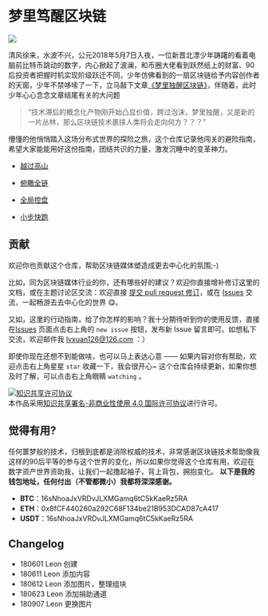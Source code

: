 # 梦里笃醒区块链

![](http://pad4iq2ls.bkt.clouddn.com/20180907153630939519001.jpg)

清风徐来，水波不兴，公元2018年5月7日入夜，一位新晋北漂少年踌躇的看着电脑前比特币跳动的数字，内心掀起了波澜，和币圈大佬看到跃然纸上的财富、90后投资者把握时机实现阶级跃迁不同，少年仿佛看到的一扇区块链给予内容创作者的天窗，少年不禁哆嗦了一下，立马敲下文章[《梦里独醒区块链》](http://leonxuan.com/2018/05/07/180503Blockchain/)，伴随着，此时少年心心念念文章结尾有关的大问题
> “技术滞后的概念化产物刚开始凸显价值，跨过泡沫，梦里独醒，又是新的一片丛林，那么区块链技术裹挟人类将会走向何方？？？”

懵懂的他悄悄踏入这场分布式世界的探险之旅，这个仓库记录他闯关的避险指南，<br>希望大家能能用好这份指南，团结共识的力量，激发沉睡中的变革神力。


- [越过高山](https://github.com/lvxuan149/BlockchainSecret/blob/master/CONTENT/180606OExploreWorld.md)

- [俯瞰全链](https://github.com/lvxuan149/BlockchainSecret/blob/master/CONTENT/180604BlockchainMap.md)

- [全局控盘](https://github.com/lvxuan149/BlockchainSecret/blob/master/CONTENT/180612BlockchainBigEyes.md)

- [小步快跑](https://github.com/lvxuan149/BlockchainSecret/blob/master/CONTENT/180606WhitePapers.md)

## 贡献

欢迎你也贡献这个仓库，帮助区块链媒体塑造成更去中心化的氛围;-)

比如，同为区块链媒体行业的你，还有哪些好的建议？欢迎你直接增补修订这里的文档，或在主题讨论区交流：欢迎直接 [提交 pull request 修订](https://guides.github.com/activities/forking/#making-changes)，或在 [Issues](https://github.com/lvxuan149/BlockchainSecret/issues) 交流，一起畅游去去中心化的世界 😋。

又如，这里的行动指南，给了你怎样的影响？我十分期待听到你的使用反馈，直接在[Issues](https://github.com/lvxuan149/BlockchainSecret/issues) 页面点击右上角的 `new issue` 按钮，发布新 Issue 留言即可。如想私下交流，欢迎邮件我 lvxuan126@126.com ：）

即使你现在还想不到能做啥，也可以马上表达心意 —— 如果内容对你有帮助，欢迎点击右上角星星 `star` 收藏一下，我会很开心~ 这个仓库会持续更新，如果你想及时了解，可以点击右上角眼睛 `watching` 。

<a rel="license" href="http://creativecommons.org/licenses/by-nc/4.0/"><img alt="知识共享许可协议" style="border-width:0" src="https://i.creativecommons.org/l/by-nc/4.0/80x15.png" /></a><br />本作品采用<a rel="license" href="http://creativecommons.org/licenses/by-nc/4.0/">知识共享署名-非商业性使用 4.0 国际许可协议</a>进行许可。

## 觉得有用?

任何噩梦般的技术，归根到底都是消除权威的技术，非常感谢区块链技术帮助像我这样的90后平等的参与这个世界的变化，所以如果你觉得这个仓库有用，欢迎在数字资产世界资助我，让我们一起撸起袖子，背上背包，拥抱变化。
**以下是我的钱包地址，任何付出（不管都微小）我都将深深感谢。**

- **BTC**：16sNhoaJxVRDvJLXMGamq6tC5kKaeRz5RA
- **ETH**：0x8fCF440260a292C68F134be21B953DCAD87cA417
- **USDT**：16sNhoaJxVRDvJLXMGamq6tC5kKaeRz5RA

## Changelog

- 180601 Leon 创建
- 180611 Leon 添加内容
- 180612 Leon 添加图片，整理组块
- 180623 Leon 添加捐助通道
- 180907  Leon 更换图片

